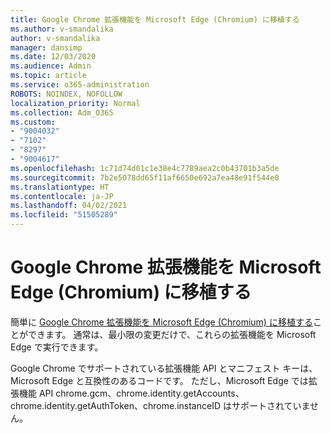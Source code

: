 ```yaml
---
title: Google Chrome 拡張機能を Microsoft Edge (Chromium) に移植する
ms.author: v-smandalika
author: v-smandalika
manager: dansimp
ms.date: 12/03/2020
ms.audience: Admin
ms.topic: article
ms.service: o365-administration
ROBOTS: NOINDEX, NOFOLLOW
localization_priority: Normal
ms.collection: Adm_O365
ms.custom:
- "9004032"
- "7102"
- "8297"
- "9004617"
ms.openlocfilehash: 1c71d74d01c1e38e4c7789aea2c0b43701b3a5de
ms.sourcegitcommit: 7b2e5078dd65f11af6650e692a7ea48e91f544e0
ms.translationtype: HT
ms.contentlocale: ja-JP
ms.lasthandoff: 04/02/2021
ms.locfileid: "51505289"
---
```

# <a name="port-google-chrome-extensions-to-microsoft-edge-chromium"></a>Google Chrome 拡張機能を Microsoft Edge (Chromium) に移植する

簡単に [Google Chrome 拡張機能を Microsoft Edge (Chromium) に移植する](https://docs.microsoft.com/microsoft-edge/extensions-chromium/developer-guide/port-chrome-extension)ことができます。 通常は、最小限の変更だけで、これらの拡張機能を Microsoft Edge で実行できます。

Google Chrome でサポートされている拡張機能 API とマニフェスト キーは、Microsoft Edge と互換性のあるコードです。 ただし、Microsoft Edge では拡張機能 API chrome.gcm、chrome.identity.getAccounts、chrome.identity.getAuthToken、chrome.instanceID はサポートされていません。